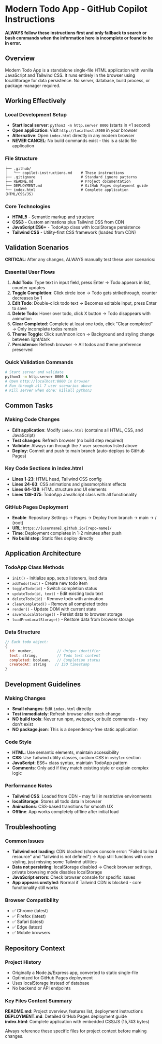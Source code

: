 # Modern Todo App - GitHub Copilot Instructions

**ALWAYS follow these instructions first and only fallback to search or bash commands when the information here is incomplete or found to be in error.**

## Overview

Modern Todo App is a standalone single-file HTML application with vanilla JavaScript and Tailwind CSS. It runs entirely in the browser using localStorage for data persistence. No server, database, build process, or package manager required.

## Working Effectively

### Local Development Setup
- **Start local server**: `python3 -m http.server 8000` (starts in <1 second)
- **Open application**: Visit `http://localhost:8000` in your browser
- **Alternative**: Open `index.html` directly in any modern browser
- **NEVER CANCEL**: No build commands exist - this is a static file application

### File Structure
```
├── .github/
│   └── copilot-instructions.md    # These instructions
├── .gitignore                     # Standard ignore patterns
├── README.md                      # Project documentation  
├── DEPLOYMENT.md                  # GitHub Pages deployment guide
└── index.html                     # Complete application (HTML/CSS/JS)
```

### Core Technologies
- **HTML5** - Semantic markup and structure
- **CSS3** - Custom animations plus Tailwind CSS from CDN
- **JavaScript ES6+** - TodoApp class with localStorage persistence
- **Tailwind CSS** - Utility-first CSS framework (loaded from CDN)

## Validation Scenarios

**CRITICAL**: After any changes, ALWAYS manually test these user scenarios:

### Essential User Flows
1. **Add Todo**: Type text in input field, press Enter → Todo appears in list, counter updates
2. **Toggle Completion**: Click circle icon → Todo gets strikethrough, counter decreases by 1
3. **Edit Todo**: Double-click todo text → Becomes editable input, press Enter to save
4. **Delete Todo**: Hover over todo, click X button → Todo disappears with animation  
5. **Clear Completed**: Complete at least one todo, click "Clear completed" → Only incomplete todos remain
6. **Theme Toggle**: Click sun/moon icon → Background and styling change between light/dark
7. **Persistence**: Refresh browser → All todos and theme preference preserved

### Quick Validation Commands
```bash
# Start server and validate
python3 -m http.server 8000 &
# Open http://localhost:8000 in browser
# Run through all 7 user scenarios above
# Kill server when done: killall python3
```

## Common Tasks

### Making Code Changes
- **Edit application**: Modify `index.html` (contains all HTML, CSS, and JavaScript)  
- **Test changes**: Refresh browser (no build step required)
- **Validate**: Always run through the 7 user scenarios listed above
- **Deploy**: Commit and push to main branch (auto-deploys to GitHub Pages)

### Key Code Sections in index.html
- **Lines 1-23**: HTML head, Tailwind CSS config
- **Lines 24-63**: CSS animations and glassmorphism effects  
- **Lines 64-138**: HTML structure and UI elements
- **Lines 139-375**: TodoApp JavaScript class with all functionality

### GitHub Pages Deployment  
- **Enable**: Repository Settings → Pages → Deploy from branch → main → / (root)
- **URL**: `https://[username].github.io/[repo-name]/`
- **Time**: Deployment completes in 1-2 minutes after push
- **No build step**: Static files deploy directly

## Application Architecture

### TodoApp Class Methods
- `init()` - Initialize app, setup listeners, load data
- `addTodo(text)` - Create new todo item
- `toggleTodo(id)` - Switch completion status  
- `updateTodo(id, text)` - Edit existing todo text
- `deleteTodo(id)` - Remove todo with animation
- `clearCompleted()` - Remove all completed todos
- `render()` - Update DOM with current state
- `saveToLocalStorage()` - Persist data to browser storage
- `loadFromLocalStorage()` - Restore data from browser storage

### Data Structure
```javascript
// Each todo object:
{
  id: number,           // Unique identifier
  text: string,         // Todo text content  
  completed: boolean,   // Completion status
  createdAt: string    // ISO timestamp
}
```

## Development Guidelines

### Making Changes
- **Small changes**: Edit `index.html` directly
- **Test immediately**: Refresh browser after each change
- **NO build tools**: Never run npm, webpack, or build commands - they don't exist
- **NO package.json**: This is a dependency-free static application

### Code Style
- **HTML**: Use semantic elements, maintain accessibility  
- **CSS**: Use Tailwind utility classes, custom CSS in `<style>` section
- **JavaScript**: ES6+ class syntax, maintain TodoApp pattern
- **Comments**: Only add if they match existing style or explain complex logic

### Performance Notes  
- **Tailwind CSS**: Loaded from CDN - may fail in restrictive environments
- **localStorage**: Stores all todo data in browser  
- **Animations**: CSS-based transitions for smooth UX
- **Offline**: App works completely offline after initial load

## Troubleshooting

### Common Issues
- **Tailwind not loading**: CDN blocked (shows console error: "Failed to load resource" and "tailwind is not defined") → App still functions with core styling, just missing some Tailwind utilities
- **Data not persisting**: localStorage disabled → Check browser settings, private browsing mode disables localStorage
- **JavaScript errors**: Check browser console for specific issues
- **App appears unstyled**: Normal if Tailwind CDN is blocked - core functionality still works

### Browser Compatibility  
- ✅ Chrome (latest)
- ✅ Firefox (latest) 
- ✅ Safari (latest)
- ✅ Edge (latest)
- ✅ Mobile browsers

## Repository Context

### Project History
- Originally a Node.js/Express app, converted to static single-file
- Optimized for GitHub Pages deployment
- Uses localStorage instead of database
- No backend or API endpoints

### Key Files Content Summary

**README.md**: Project overview, features list, deployment instructions
**DEPLOYMENT.md**: Detailed GitHub Pages deployment guide  
**index.html**: Complete application with embedded CSS/JS (15,743 bytes)

Always reference these specific files for project context before making changes.